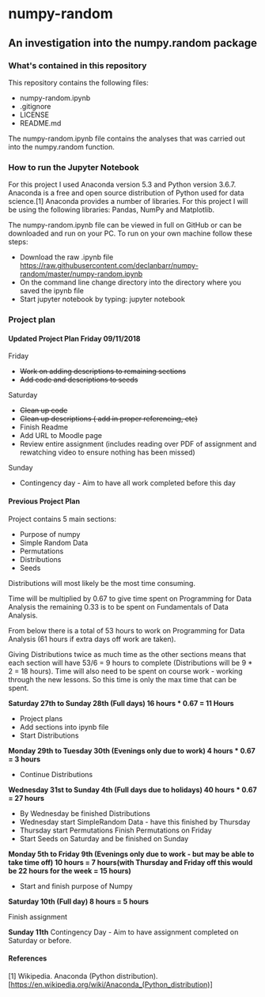 # numpy-random
## An investigation into the numpy.random package

### What's contained in this repository

This repository contains the following files:

* numpy-random.ipynb 
* .gitignore
* LICENSE
* README.md

The numpy-random.ipynb file contains the analyses that was carried out into the numpy.random function.


### How to run the Jupyter Notebook

For this project I used Anaconda version 5.3 and Python version 3.6.7. Anaconda is a free and open source distribution of Python used for data science.[1] Anaconda provides a number of libraries. For this project I will be using the following libraries: Pandas, NumPy and Matplotlib.

The numpy-random.ipynb file can be viewed in full on GitHub or can be downloaded and run on your PC. To run on your own machine follow these steps:

* Download the raw .ipynb file https://raw.githubusercontent.com/declanbarr/numpy-random/master/numpy-random.ipynb
* On the command line change directory into the directory where you saved the ipynb file
* Start jupyter notebook by typing: jupyter notebook

### Project plan

#### Updated Project Plan Friday 09/11/2018

Friday
* ~~Work on adding descriptions to remaining sections~~
* ~~Add code and descriptions to seeds~~

Saturday
* ~~Clean up code~~
* ~~Clean up descriptions ( add in proper referencing, etc)~~
* Finish Readme
* Add URL to Moodle page
* Review entire assignment (includes reading over PDF of assignment and rewatching video to ensure nothing has been missed)

Sunday
* Contingency day - Aim to have all work completed before this day

#### Previous Project Plan

Project contains 5 main sections:
* Purpose of numpy
* Simple Random Data
* Permutations
* Distributions
* Seeds

Distributions will most likely be the most time consuming.

Time will be multiplied by 0.67 to give time spent on Programming for Data Analysis the remaining 0.33 is to be spent on Fundamentals of Data Analysis.

From below there is a total of 53 hours to work on Programming for Data Analysis (61 hours if extra days off work are taken). 

Giving Distributions twice as much time as the other sections means that each section will have 53/6 = 9 hours to complete (Distributions will be 9 * 2 = 18 hours). Time will also need to be spent on course work - working through the new lessons. So this time is only the max time that can be spent.


__Saturday 27th to Sunday 28th (Full days) 16 hours * 0.67 = 11 Hours__

* Project plans
* Add sections into ipynb file
* Start Distributions


__Monday 29th to Tuesday 30th (Evenings only due to work) 4 hours * 0.67 = 3 hours__

* Continue Distributions


__Wednesday 31st to Sunday 4th (Full days due to holidays) 40 hours * 0.67 = 27 hours__

* By Wednesday be finished Distributions
* Wednesday start SimpleRandom Data - have this finished by Thursday
* Thursday start Permutations Finish Permutations on Friday
* Start Seeds on Saturday and be finished on Sunday


__Monday 5th to Friday 9th (Evenings only due to work - but may be able to take time off) 10 hours = 7 hours(with Thursday and Friday off this would be 22 hours for the week = 15 hours)__

* Start and finish purpose of Numpy


__Saturday 10th (Full day) 8 hours = 5 hours__

Finish assignment



__Sunday 11th__
Contingency Day - Aim to have assignment completed on Saturday or before.


#### References

[1] Wikipedia. Anaconda (Python distribution).
[https://en.wikipedia.org/wiki/Anaconda_(Python_distribution)]
